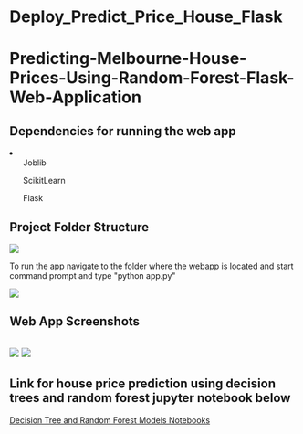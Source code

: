 # Deploy_Predict_Price_House_Flask
# Predicting-Melbourne-House-Prices-Using-Random-Forest-Flask-Web-Application

<h2>Dependencies for running the web app</h2>

<li>
<ol>Joblib</ol>
<ol>ScikitLearn</ol>
<ol>Flask</ol>
</li>

<h2>Project Folder Structure</h2>

<img src="Screenshot1.png">

<p>To run the app navigate to the folder where the webapp is located and start command prompt and type "python app.py"</p>
<img src="Screenshot2.png">

<h2>Web App Screenshots<h2>
<img src="Screenshot3.png">
<img src="Screenshot4.png">
  
 <h2>Link for house price prediction using decision trees and random forest jupyter notebook below </h2>
 <a href="https://github.com/SouleymaneSow/Deploy_Predict_Price_House_Flask">Decision Tree and Random Forest Models Notebooks</a>


